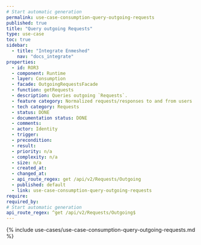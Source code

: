 ```yaml
---
# Start automatic generation
permalink: use-case-consumption-query-outgoing-requests
published: true
title: "Query outgoing Requests"
type: use-case
toc: true
sidebar:
  - title: "Integrate Enmeshed"
    nav: "docs_integrate"
properties:
  - id: ROR3
  - component: Runtime
  - layer: Consumption
  - facade: OutgoingRequestsFacade
  - function: getRequests
  - description: Queries outgoing `Requests`.
  - feature category: Normalized requests/responses to and from users
  - tech category: Requests
  - status: DONE
  - documentation status: DONE
  - comments:
  - actor: Identity
  - trigger:
  - precondition:
  - result:
  - priority: n/a
  - complexity: n/a
  - size: n/a
  - created_at:
  - changed_at:
  - api_route_regex: get /api/v2/Requests/Outgoing
  - published: default
  - link: use-case-consumption-query-outgoing-requests
require:
required_by:
# Start automatic generation
api_route_regex: ^get /api/v2/Requests/Outgoing$
---
```


{% include use-cases/use-case-consumption-query-outgoing-requests.md %}

